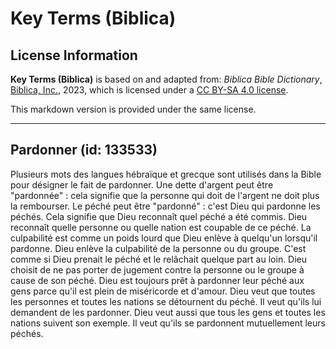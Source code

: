 # Key Terms (Biblica)

## License Information

**Key Terms (Biblica)** is based on and adapted from: _Biblica Bible Dictionary_, [Biblica, Inc.](https://www.biblica.com/), 2023, which is licensed under a [CC BY-SA 4.0 license](https://creativecommons.org/licenses/by-sa/4.0/legalcode.en).

This markdown version is provided under the same license.



--------------------------------

## Pardonner (id: 133533)

Plusieurs mots des langues hébraïque et grecque sont utilisés dans la Bible pour désigner le fait de pardonner. Une dette d'argent peut être "pardonnée" : cela signifie que la personne qui doit de l'argent ne doit plus la rembourser. Le péché peut être "pardonné" : c'est Dieu qui pardonne les péchés. Cela signifie que Dieu reconnaît quel péché a été commis. Dieu reconnaît quelle personne ou quelle nation est coupable de ce péché. La culpabilité est comme un poids lourd que Dieu enlève à quelqu'un lorsqu'il pardonne. Dieu enlève la culpabilité de la personne ou du groupe. C'est comme si Dieu prenait le péché et le relâchait quelque part au loin. Dieu choisit de ne pas porter de jugement contre la personne ou le groupe à cause de son péché. Dieu est toujours prêt à pardonner leur péché aux gens parce qu'il est plein de miséricorde et d'amour. Dieu veut que toutes les personnes et toutes les nations se détournent du péché. Il veut qu'ils lui demandent de les pardonner. Dieu veut aussi que tous les gens et toutes les nations suivent son exemple. Il veut qu'ils se pardonnent mutuellement leurs péchés.


